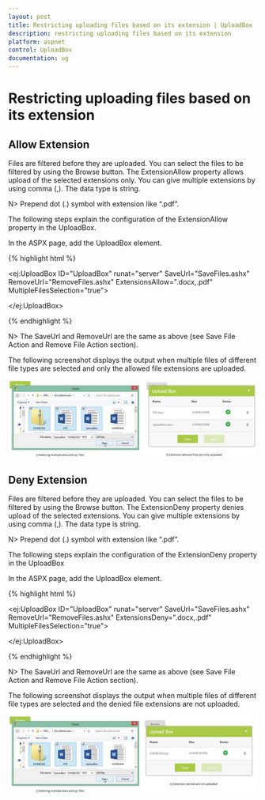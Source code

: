 ```yaml
---
layout: post
title: Restricting uploading files based on its extension | UploadBox | ASP.NET | Syncfusion
description: restricting uploading files based on its extension
platform: aspnet
control: UploadBox
documentation: ug
---
```


# Restricting uploading files based on its extension

## Allow Extension

Files are filtered before they are uploaded. You can select the files to be filtered by using the Browse button. 
The ExtensionAllow property allows upload of the selected extensions only. You can give multiple extensions by using comma (,).  The data type is string.

N> Prepend dot (.) symbol with extension like “.pdf”.

The following steps explain the configuration of the ExtensionAllow property in the UploadBox. 

In the ASPX page, add the UploadBox element.

{% highlight html %}

<ej:UploadBox ID="UploadBox" runat="server" SaveUrl="SaveFiles.ashx" RemoveUrl="RemoveFiles.ashx" ExtensionsAllow=".docx,.pdf" MultipleFilesSelection="true"> 

</ej:UploadBox>

{% endhighlight %}

N> The SaveUrl and RemoveUrl are the same as above (see Save File Action and Remove File Action section).

The following screenshot displays the output when multiple files of different file types are selected and only the allowed file extensions are uploaded.

![](Restricting-uploading-files-based-on-its-extension_images/Restricting-uploading-files-based-on-its-extension_img1.png)



## Deny Extension

Files are filtered before they are uploaded. You can select the files to be filtered by using the Browse button. The ExtensionDeny property denies upload of the selected extensions. You can give multiple extensions by using comma (,).  The data type is string.

N> Prepend dot (.) symbol with extension like “.pdf”.



The following steps explain the configuration of the ExtensionDeny property in the UploadBox

In the ASPX page, add the UploadBox element.

{% highlight html %}

<ej:UploadBox ID="UploadBox" runat="server" SaveUrl="SaveFiles.ashx" RemoveUrl="RemoveFiles.ashx" ExtensionsDeny=".docx,.pdf" MultipleFilesSelection="true">

</ej:UploadBox>


{% endhighlight %}


N> The SaveUrl and RemoveUrl are the same as above (see Save File Action and Remove File Action section).

The following screenshot displays the output when multiple files of different file types are selected and the denied file extensions are not uploaded.

![](Restricting-uploading-files-based-on-its-extension_images/Restricting-uploading-files-based-on-its-extension_img2.png)